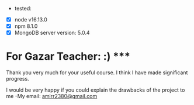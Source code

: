  - tested:
 - [x] node v16.13.0
 - [x] npm 8.1.0
 - [x] MongoDB server version: 5.0.4
 
# For Gazar Teacher: :) ***
Thank you very much for your useful course.
I think I have made significant progress.

I would be very happy if you could explain
 the drawbacks of the project to me
-My email: amirr2380@gmail.com
